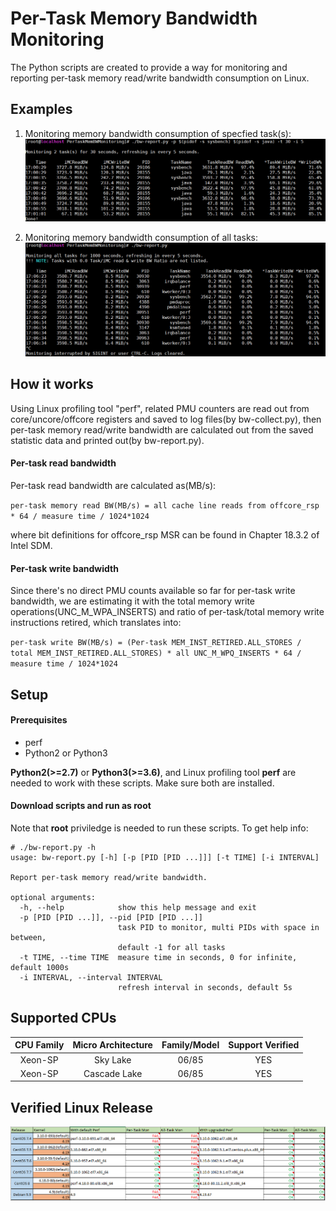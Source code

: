 # Per-Task Memory Bandwidth Monitoring
The Python scripts are created to provide a way for monitoring and reporting per-task memory read/write bandwidth consumption on Linux.

## Examples
1. Monitoring memory bandwidth consumption of specfied task(s):
![](https://github.com/intel/PerTaskMemBWMonitoring/blob/master/img/Screenshot_1.PNG)

2. Monitoring memory bandwidth consumption of all tasks:
![](https://github.com/intel/PerTaskMemBWMonitoring/blob/master/img/Screenshot_2.PNG)

## How it works
Using Linux profiling tool "perf", related PMU counters are read out from core/uncore/offcore registers and saved to log files(by bw-collect.py), then per-task memory read/write bandwidth are calculated out from the saved statistic data and printed out(by bw-report.py).

#### Per-task read bandwidth
Per-task read bandwidth are calculated as(MB/s):

``per-task memory read BW(MB/s) = all cache line reads from offcore_rsp * 64 / measure time / 1024*1024``

where bit definitions for offcore_rsp MSR can be found in Chapter 18.3.2 of Intel SDM.

#### Per-task write bandwidth
Since there's no direct PMU counts available so far for per-task write bandwidth, we are estimating it with the total memory write operations(UNC_M_WPA_INSERTS) and ratio of per-task/total memory write instructions retired, which translates into:

``per-task write BW(MB/s) = (Per-task MEM_INST_RETIRED.ALL_STORES / total MEM_INST_RETIRED.ALL_STORES) * all UNC_M_WPQ_INSERTS * 64 / measure time / 1024*1024``

## Setup
#### Prerequisites
* perf
* Python2 or Python3

__Python2(>=2.7)__ or __Python3(>=3.6)__, and Linux profiling tool __perf__ are needed to work with these scripts. Make sure both are installed.

#### Download scripts and run as root
Note that __root__ priviledge is needed to run these scripts. To get help info:
```
# ./bw-report.py -h
usage: bw-report.py [-h] [-p [PID [PID ...]]] [-t TIME] [-i INTERVAL]

Report per-task memory read/write bandwidth.

optional arguments:
  -h, --help            show this help message and exit
  -p [PID [PID ...]], --pid [PID [PID ...]]
                        task PID to monitor, multi PIDs with space in between,
                        default -1 for all tasks
  -t TIME, --time TIME  measure time in seconds, 0 for infinite, default 1000s
  -i INTERVAL, --interval INTERVAL
                        refresh interval in seconds, default 5s
```

## Supported CPUs
| CPU Family | Micro Architecture | Family/Model | Support Verified |
| :-----------------------: | :---------------: | :---------------: | :---------: |
| Xeon-SP | Sky Lake | 06/85 | YES |
| Xeon-SP | Cascade Lake | 06/85 | YES |

## Verified Linux Release
![](https://github.com/intel/PerTaskMemBWMonitoring/blob/master/img/Verified_Release.PNG)

